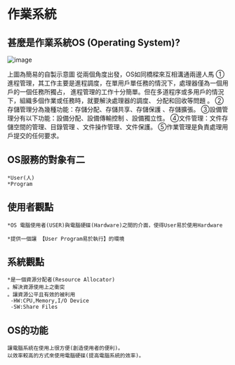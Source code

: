# 作業系統
## 甚麼是作業系統OS (Operating System)?
![image](https://user-images.githubusercontent.com/81726807/173283011-ebd5097e-d73c-4f26-84aa-e103ec7af4a1.png)

上圖為簡易的自製示意圖
從兩個角度出發，OS如同橋樑來互相溝通兩邊人馬
①進程管理，其工作主要是進程調度，在單用戶單任務的情況下，處理器僅為一個用戶的一個任務所獨占， 進程管理的工作十分簡單。但在多道程序或多用戶的情況 下，組織多個作業或任務時，就要解決處理器的調度、 分配和回收等問題 。
②存儲管理分為幾種功能：存儲分配、存儲共享、存儲保護 、存儲擴張。
③設備管理分有以下功能：設備分配、設備傳輸控制 、設備獨立性。
④文件管理：文件存儲空間的管理、目錄管理 、文件操作管理、文件保護。
⑤作業管理是負責處理用戶提交的任何要求。
## OS服務的對象有二
```
*User(人)
*Program
```
## 使用者觀點
```
*OS 電腦使用者(USER)與電腦硬碟(Hardware)之間的介面，使得User易於使用Hardware

*提供一個讓 【User Program易於執行】的環境
```

## 系統觀點
```
*是一個資源分配者(Resource Allocator)
。解決資源使用上之衝突
。讓資源公平且有效的被利用
 -HW:CPU,Memory,I/O Device
 -SW:Share Files
 ```
## OS的功能
```
讓電腦系統在使用上很方便(創造使用者的便利)。
以效率較高的方式來使用電腦硬碟(提高電腦系統的效率)。
```


 


